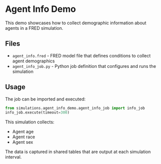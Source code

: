 # Agent Info Demo

This demo showcases how to collect demographic information about agents in a FRED simulation.

## Files

- `agent_info.fred` - FRED model file that defines conditions to collect agent demographics
- `agent_info_job.py` - Python job definition that configures and runs the simulation

## Usage

The job can be imported and executed:

```python
from simulations.agent_info_demo.agent_info_job import info_job
info_job.execute(timeout=300)
```

This simulation collects:
- Agent age
- Agent race  
- Agent sex

The data is captured in shared tables that are output at each simulation interval.
